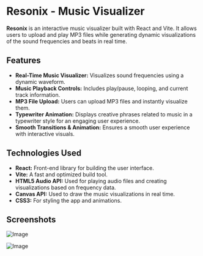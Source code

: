 # Resonix - Music Visualizer

**Resonix** is an interactive music visualizer built with React and Vite. It allows users to upload and play MP3 files while generating dynamic visualizations of the sound frequencies and beats in real time.

## Features

- **Real-Time Music Visualizer:** Visualizes sound frequencies using a dynamic waveform.
- **Music Playback Controls:** Includes play/pause, looping, and current track information.
- **MP3 File Upload:** Users can upload MP3 files and instantly visualize them.
- **Typewriter Animation:** Displays creative phrases related to music in a typewriter style for an engaging user experience.
- **Smooth Transitions & Animation:** Ensures a smooth user experience with interactive visuals.

## Technologies Used

- **React:** Front-end library for building the user interface.
- **Vite:** A fast and optimized build tool.
- **HTML5 Audio API:** Used for playing audio files and creating visualizations based on frequency data.
- **Canvas API:** Used to draw the music visualizations in real time.
- **CSS3:** For styling the app and animations.


## Screenshots


![Image](https://github.com/user-attachments/assets/30aa3e0e-4c4a-421b-a544-a6ba740b01b1)


![Image](https://github.com/user-attachments/assets/f347a760-f416-4476-8e20-6fc1720ad07c)

